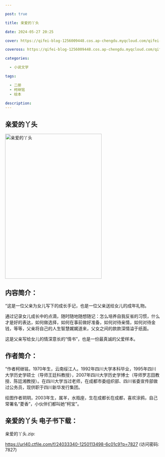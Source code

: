 ```yaml
---

post: true

title: 亲爱的丫头

date: 2024-05-27 20:25

cover: https://qifei-blog-1256009448.cos.ap-chengdu.myqcloud.com/qifei-blog/6620762f0ea9cb1403439586.jpg

coveross: https://qifei-blog-1256009448.cos.ap-chengdu.myqcloud.com/qifei-blog/6620762f0ea9cb1403439586.jpg

categories:

  - 小说文学

tags:

  - 二册
  - 柯继铭
  - 绘本

description:
---
```


## 亲爱的丫头
<img alt="亲爱的丫头 " class="aligncenter loading" data-was-processed="true" decoding="async" fetchpriority="high" height="471" src="https://qifei-blog-1256009448.cos.ap-chengdu.myqcloud.com/qifei-blog/6620762f0ea9cb1403439586.jpg " style="cursor: zoom-in;" width="314"/>

## 内容简介：

“这是一位父亲为女儿写下的成长手记，也是一位父亲送给女儿的成年礼物。

通过记录女儿成长中的点滴，随时随地随想随记：怎么培养自我反省的习惯，什么才是好的表达，如何做选择，如何在事前做好准备，如何对待亲情，如何对待金钱，等等，父亲将自己的人生智慧娓娓道来，父女之间的款款深情溢于纸面。

这是父亲写给女儿的情深意长的“情书”，也是一份最真诚的父爱样本。

## 作者简介：

“作者柯继铭，1970年生，云南绥江人。1992年四川大学本科毕业，1995年四川大学历史学硕士（导师王廷科教授），2007年四川大学历史学博士（导师罗志田教授、陈廷湘教授）。在四川大学当过老师，在成都市委组织部、四川省委宣传部做过公务员，现供职于四川新华发行集团。

绘图作者玥玥，2003年生，属羊，水瓶座，生在成都长在成都，喜欢涂鸦，自己常署名“菱香”，小伙伴们都叫她“柯宝”。

## 亲爱的丫头 电子书下载：
亲爱的丫头.zip: 

https://url40.ctfile.com/f/24033340-1250113498-6c01c9?p=7827 (访问密码: 7827)

